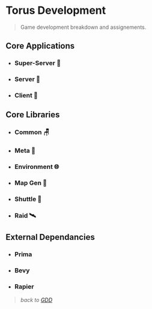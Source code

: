 # Torus Development
>Game development breakdown and assignements.

## Core Applications

- ### Super-Server 🦄
- ### Server 🐴
- ### Client 🦆

## Core Libraries

- ### Common 🪑
- ### Meta 🧱
- ### Environment 🌐
- ### Map Gen 🔨
- ### Shuttle 🚀
- ### Raid 🛰️


## External Dependancies

- ### Prima
- ### Bevy
- ### Rapier
 
>*back to [GDD](game-design.md)*